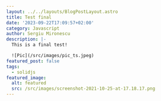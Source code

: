```yaml
---
layout: ../../layouts/BlogPostLayout.astro
title: Test final
date: '2023-09-22T17:09:57+02:00'
category: Javascript
author: Sergiu Mironescu
description: |-
  This is a final test!

  ![Pic](/src/images/pic_ts.jpeg)
featured_post: false
tags:
  - solidjs
featured_image:
  alt: featured
  src: /src/images/screenshot-2021-10-25-at-17.18.17.png
---
```


